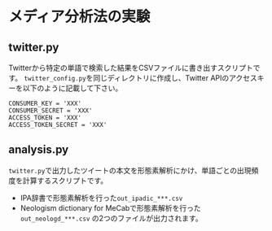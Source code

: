 # メディア分析法の実験

## twitter.py
Twitterから特定の単語で検索した結果をCSVファイルに書き出すスクリプトです。
`twitter_config.py`を同じディレクトリに作成し、Twitter APIのアクセスキーを以下のように記載して下さい。

```
CONSUMER_KEY = 'XXX'
CONSUMER_SECRET = 'XXX'
ACCESS_TOKEN = 'XXX'
ACCESS_TOKEN_SECRET = 'XXX'
```


## analysis.py
`twitter.py`で出力したツイートの本文を形態素解析にかけ、単語ごとの出現頻度を計算するスクリプトです。

- IPA辞書で形態素解析を行った`out_ipadic_***.csv`
- Neologism dictionary for MeCabで形態素解析を行った`out_neologd_***.csv`
の2つのファイルが出力されます。